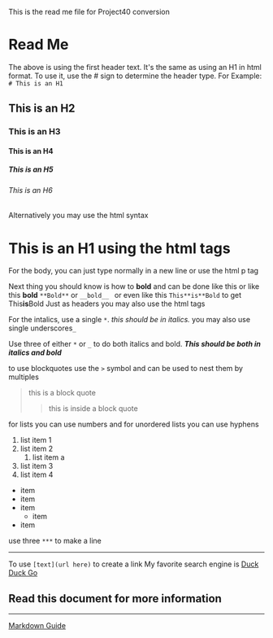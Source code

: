 This is the read me file for Project40 conversion

# Read Me 
The above is using the first header text. It's the same as using an H1 in html format. To use it, use the # sign to determine the header type. For Example: `# This is an H1`
## This is an H2
### This is an H3
#### This is an H4
##### This is an H5
###### This is an H6

Alternatively you may use the html syntax

<h1>This is an H1 using the html tags</h1>

For the body, you can just type normally in a new line or use the html p tag

Next thing you should know is how to **bold** and can be done like this or like this __bold__
`**Bold**` or `__bold__ ` or even like this `This**is**Bold` to get This**is**Bold 
Just as headers you may also use the html tags

For the intalics, use a single `*`. *this should be in italics.* you may also use single underscores`_`

Use three of either `*` or `_` to do both italics and bold. ***This should be both in italics and bold***

to use blockquotes use the `>` symbol and can be used to nest them by multiples 
> this is a block quote
>> this is inside a block quote

for lists you can use numbers and for unordered lists you can use hyphens

1. list item 1
2. list item 2
    1. list item a
3. list item 3
1. list item 4

- item
- item
- item
    - item
- item


use three `***` to make a line
***

To use `[text](url here)` to create a link
My favorite search engine is [Duck Duck Go](https://duckduckgo.com)

## Read this document for more information 
***
[Markdown Guide](https://www.markdownguide.org/basic-syntax/)